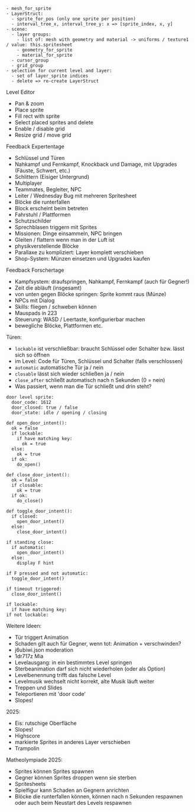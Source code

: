 ```
- mesh_for_sprite
- LayerStruct:
  - sprite_for_pos (only one sprite per position)
  - interval_tree_x, interval_tree_y: x => [sprite_index, x, y]
- scene:
  - layer groups:
    - list of: mesh with geometry and material -> uniforms / texture1 / value: this.spritesheet
    - geometry_for_sprite
    - material_for_sprite
  - cursor_group
  - grid_group
- selection for current level and layer:
  - set of layer_sprite indices
  - delete => re-create LayerStruct
```

Level Editor

- Pan & zoom
- Place sprite
- Fill rect with sprite
- Select placed sprites and delete
- Enable / disable grid
- Resize grid / move grid

Feedback Expertentage

- Schlüssel und Türen
- Nahkampf und Fernkampf, Knockback und Damage, mit Upgrades (Fäuste, Schwert, etc.)
- Schlittern (Eisiger Untergrund)
- Multiplayer
- Teammates, Begleiter, NPC
- Leiter / Wednesday Bug mit mehreren Spritesheet
- Blöcke die runterfallen
- Block erscheint beim betreten
- Fahrstuhl / Plattformen
- Schutzschilder
- Sprechblasen triggern mit Sprites
- Missionen: Dinge einsammeln, NPC bringen
- Gleiten / flattern wenn man in der Luft ist
- physikverstellende Blöcke
- Parallaxe zu kompliziert: Layer komplett verschieben
- Shop-System: Münzen einsetzen und Upgrades kaufen

Feedback Forschertage

- Kampfsystem: draufspringen, Nahkampf, Fernkampf (auch für Gegner!)
- Zeit die abläuft (insgesamt)
- von unten gegen Blöcke springen: Sprite kommt raus (Münze)
- NPCs mit Dialog
- Skills: fliegen / schweben können
- Mauspads in 223
- Steuerung: WASD / Leertaste, konfigurierbar machen
- bewegliche Blöcke, Plattformen etc.

Türen:
- `lockable` ist verschließbar: braucht Schlüssel oder Schalter bzw. lässt sich so öffnen
- im Level: Code für Türen, Schlüssel und Schalter (falls verschlossen)
- `automatic` automatische Tür ja / nein
- `closable` lässt sich wieder schließen ja / nein
- `close_after` schließt automatisch nach n Sekunden (0 = nein)
- Was passiert, wenn man die Tür schließt und drin steht?

```
door level sprite:
  door_code: 1612
  door_closed: true / false
  door_state: idle / opening / closing

def open_door_intent():
  ok = false
  if lockable:
    if have matching key:
      ok = true
  else:
    ok = true
  if ok:
    do_open()

def close_door_intent():
  ok = false
  if closable:
    ok = true
  if ok:
    do_close()

def toggle_door_intent():
  if closed:
    open_door_intent()
  else:
    close_door_intent()

if standing close:
  if automatic:
    open_door_intent()
  else:
    display F hint

if F pressed and not automatic:
  toggle_door_intent()

if timeout triggered:
  close_door_intent()

if lockable:
  if have matching key:
if not lockable:
```

Weitere Ideen:

- Tür triggert Animation
- Schaden gilt auch für Gegner, wenn tot: Animation + verschwinden?
- j6ubiwi.json moderation
- 1dr717z Mia
- Levelausgang: in ein bestimmtes Level springen
- Sterbeanimation darf sich nicht wiederholen (oder als Option)
- Levelbenennung trifft das falsche Level
- Levelmusik wechselt nicht korrekt, alte Musik läuft weiter
- Treppen und Slides
- Teleportieren mit 'door code'
- Slopes!

2025:

- Eis: rutschige Oberfläche
- Slopes!
- Highscore
- markierte Sprites in anderes Layer verschieben
- Trampolin

Matheolympiade 2025:

- Sprites können Sprites spawnen
- Gegner können Sprites droppen wenn sie sterben
- Spritesheets
- Spielfigur kann Schaden an Gegnern anrichten
- Blöcke die runterfallen können, können nach n Sekunden respawnen oder auch beim Neustart des Levels respawnen